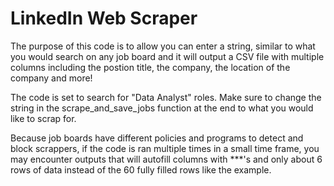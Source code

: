 # LinkedIn Web Scraper

The purpose of this code is to allow you can enter a string, similar to what you would search on any job board and it will output a CSV file with multiple columns including the postion title, the company, the location of the company and more!

The code is set to search for "Data Analyst" roles. Make sure to change the string in the scrape_and_save_jobs function at the end to what you would like to scrap for.

Because job boards have different policies and programs to detect and block scrappers, if the code is ran multiple times in a small time frame, you may encounter outputs that will autofill columns with ***'s and only about 6 rows of data instead of the 60 fully filled rows like the example.
